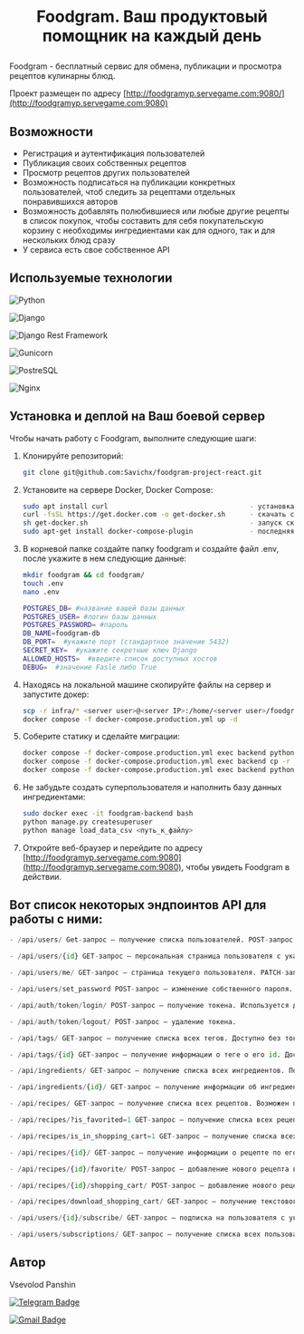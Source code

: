 # <p align="center">Foodgram. Ваш продуктовый помощник на каждый день</p>

Foodgram - бесплатный сервис для обмена, публикации и просмотра рецептов кулинарны блюд.

Проект размещен по адресу [http://foodgramyp.servegame.com:9080/](http://foodgramyp.servegame.com:9080)

## Возможности

- Регистрация и аутентификация пользователей
- Публикация своих собственных рецептов
- Просмотр рецептов других пользователей
- Возможность подписаться на публикации конкретных пользователей, чтоб следить за рецептами отдельных понравившихся авторов
- Возможность добавлять полюбившиеся или любые другие рецепты в список покупок, чтобы составить для себя покупательскую корзину с необходимы ингредиентами как для одного, так и для нескольких блюд сразу
- У сервиса есть свое собственное API

## Используемые технологии

![Python](https://img.shields.io/badge/Python-3.9.10-blue)

![Django](https://img.shields.io/badge/Django-3.2-blue)

![Django Rest Framework](https://img.shields.io/badge/DjangoRestFramework-3.12.4-blue)

![Gunicorn](https://img.shields.io/badge/gunicorn-%298729.svg?style=for-the-badge&logo=gunicorn&logoColor=white)

![PostreSQL](https://img.shields.io/badge/PostgreSQL-316192?style=for-the-badge&logo=postgresql&logoColor=white)

![Nginx](https://img.shields.io/badge/nginx-%23009639.svg?style=for-the-badge&logo=nginx&logoColor=white)

## Установка и деплой на Ваш боевой сервер

Чтобы начать работу с Foodgram, выполните следующие шаги:

1. Клонируйте репозиторий:

   ```bash
   git clone git@github.com:Savichx/foodgram-project-react.git
   ```
 
2. Установите на сервере Docker, Docker Compose:

   ```bash
   sudo apt install curl                                   - установка утилиты для скачивания файлов
   curl -fsSL https://get.docker.com -o get-docker.sh      - скачать скрипт для установки
   sh get-docker.sh                                        - запуск скрипта
   sudo apt-get install docker-compose-plugin              - последняя версия docker compose
   ```

3. В корневой папке создайте папку foodgram и создайте файл .env, после укажите в нем следующие данные:
   ```bash
   mkdir foodgram && cd foodgram/
   touch .env
   nano .env
   ```
   ```bash
   POSTGRES_DB= #название вашей базы данных
   POSTGRES_USER= #логин базы данных
   POSTGRES_PASSWORD= #пароль
   DB_NAME=foodgram-db
   DB_PORT=  #укажите порт (стандартное значение 5432)
   SECRET_KEY=  #укажите секретные ключ Django
   ALLOWED_HOSTS=  #введите список доступных хостов 
   DEBUG=  #значение Fasle либо True
   ```
4. Находясь на локальной машине скопируйте файлы на сервер и запустите докер:
   ```bash
   scp -r infra/* <server user>@<server IP>:/home/<server user>/foodgram/
   docker compose -f docker-compose.production.yml up -d
   ```
5. Соберите статику и сделайте миграции:
   ```bash
   docker compose -f docker-compose.production.yml exec backend python manage.py collectstatic
   docker compose -f docker-compose.production.yml exec backend cp -r /app/collected_static/. /backend_static/static/
   docker compose -f docker-compose.production.yml exec backend python manage.py migrate
   ```

6. Не забудьте создать суперпользователя и наполнить базу данных ингредиентами:
   ```bash
   sudo docker exec -it foodgram-backend bash
   python manage.py createsuperuser
   python manage load_data_csv <путь_к_файлу>
   ```

7. Откройте веб-браузер и перейдите по адресу [http://foodgramyp.servegame.com:9080](http://foodgramyp.servegame.com:9080), чтобы увидеть Foodgram в действии.


## Вот список некоторых эндпоинтов API для работы с ними:
```py
- /api/users/ Get-запрос – получение списка пользователей. POST-запрос – регистрация нового пользователя. Доступно без токена.

- /api/users/{id} GET-запрос – персональная страница пользователя с указанным id (доступно без токена).

- /api/users/me/ GET-запрос – страница текущего пользователя. PATCH-запрос – редактирование собственной страницы. Доступно авторизированным пользователям.

- /api/users/set_password POST-запрос – изменение собственного пароля. Доступно авторизированным пользователям.

- /api/auth/token/login/ POST-запрос – получение токена. Используется для авторизации по емейлу и паролю, чтобы далее использовать токен при запросах.

- /api/auth/token/logout/ POST-запрос – удаление токена.

- /api/tags/ GET-запрос — получение списка всех тегов. Доступно без токена.

- /api/tags/{id} GET-запрос — получение информации о теге о его id. Доступно без токена.

- /api/ingredients/ GET-запрос – получение списка всех ингредиентов. Подключён поиск по частичному вхождению в начале названия ингредиента. Доступно без токена.

- /api/ingredients/{id}/ GET-запрос — получение информации об ингредиенте по его id. Доступно без токена.

- /api/recipes/ GET-запрос – получение списка всех рецептов. Возможен поиск рецептов по тегам и по id автора (доступно без токена). POST-запрос – добавление нового рецепта (доступно для авторизированных пользователей).

- /api/recipes/?is_favorited=1 GET-запрос – получение списка всех рецептов, добавленных в избранное. Доступно для авторизированных пользователей.

- /api/recipes/is_in_shopping_cart=1 GET-запрос – получение списка всех рецептов, добавленных в список покупок. Доступно для авторизированных пользователей.

- /api/recipes/{id}/ GET-запрос – получение информации о рецепте по его id (доступно без токена). PATCH-запрос – изменение собственного рецепта (доступно для автора рецепта). DELETE-запрос – удаление собственного рецепта (доступно для автора рецепта).

- /api/recipes/{id}/favorite/ POST-запрос – добавление нового рецепта в избранное. DELETE-запрос – удаление рецепта из избранного. Доступно для авторизированных пользователей.

- /api/recipes/{id}/shopping_cart/ POST-запрос – добавление нового рецепта в список покупок. DELETE-запрос – удаление рецепта из списка покупок. Доступно для авторизированных пользователей.

- /api/recipes/download_shopping_cart/ GET-запрос – получение текстового файла со списком покупок. Доступно для авторизированных пользователей.

- /api/users/{id}/subscribe/ GET-запрос – подписка на пользователя с указанным id. POST-запрос – отписка от пользователя с указанным id. Доступно для авторизированных пользователей

- /api/users/subscriptions/ GET-запрос – получение списка всех пользователей, на которых подписан текущий пользователь Доступно для авторизированных пользователей.
```

## Автор

Vsevolod Panshin 

[![Telegram Badge](https://img.shields.io/badge/-vsevolod.panshin-blue?style=social&logo=telegram&link=https://t.me/VPanshin)](https://t.me/VPanshin)

[![Gmail Badge](https://img.shields.io/badge/vsevolodpanshin@gmail.com-c14438?style=flat&logo=Gmail&logoColor=white&link=mailto:vsevolodpanshin.mv@gmail.com)](mailto:vsevolodpanshin@gmail.com)

